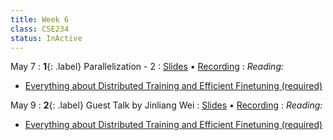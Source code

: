 ```yaml
---
title: Week 6
class: CSE234
status: InActive
---
```


May 7
: **1**{: .label} Parallelization - 2
  : [Slides](assets/slides/10_parallelization-2.pdf) &#8226; [Recording](https://podcast.ucsd.edu/watch/sp24/dsc291_d00/11)
: *Reading:*
* [Everything about Distributed Training and Efficient Finetuning (required)](https://sumanthrh.com/post/distributed-and-efficient-finetuning/)



May 9
: **2**{: .label}  Guest Talk by Jinliang Wei
  : [Slides](#) &#8226; [Recording](https://drive.google.com/drive/folders/1L9SFeNvOW9V9HRBwk34-MF1XZIDyLw8u?usp=sharing)
: *Reading:* 
* [Everything about Distributed Training and Efficient Finetuning (required)](https://sumanthrh.com/post/distributed-and-efficient-finetuning/)



<!-- 
Feb 16
: **3**{: .label} Parallelism Data
  : [Slides](assets/slides/16_parallelism-data.pdf) &#8226; [Recording](https://podcast.ucsd.edu/watch/wi24/dsc204a_a00/17) &#8226; [Scribe Notes](assets/scribe_notes/Feb_16_scribe_note.pdf)
: *Reading:* 
* [Designing Data-Intensive Applications Chapter 9 Consistency and Consensus Page 324-332, 352-359](https://drive.google.com/drive/folders/1MpKFgCy9CHFVZEXnizZ8JLM7DTU2sTwd?usp=sharing) -->
